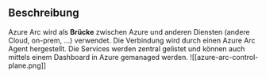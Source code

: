 ## Beschreibung
Azure Arc wird als **Brücke** zwischen Azure und anderen Diensten (andere Cloud, on-prem, ...) verwendet. Die Verbindung wird durch einen Azure Arc Agent hergestellt.
Die Services werden zentral gelistet und können auch mittels einem Dashboard in Azure gemanaged werden.
![[azure-arc-control-plane.png]]